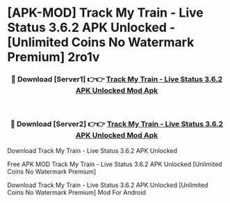 # [APK-MOD] Track My Train - Live Status 3.6.2 APK Unlocked - [Unlimited Coins No Watermark Premium] 2ro1v



<div align="center">
<h3>🔴 Download [Server1] 👉👉 <a href="https://momento.my/?title=Track_My_Train_-_Live_Status_3.6.2_APK_Unlocked">Track My Train - Live Status 3.6.2 APK Unlocked Mod Apk</a></h3><br>

<h3>🔴 Download [Server2] 👉👉 <a href="https://momento.my/?title=Track_My_Train_-_Live_Status_3.6.2_APK_Unlocked">Track My Train - Live Status 3.6.2 APK Unlocked Mod Apk</a></h3>
</div>



Download Track My Train - Live Status 3.6.2 APK Unlocked 

Free APK MOD Track My Train - Live Status 3.6.2 APK Unlocked [Unlimited Coins No Watermark Premium]

Download Track My Train - Live Status 3.6.2 APK Unlocked [Unlimited Coins No Watermark Premium] Mod For Android
